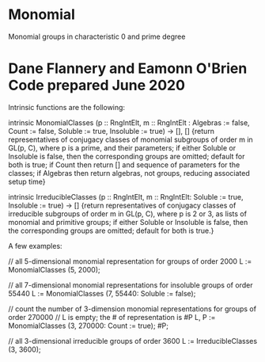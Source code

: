 # Monomial
Monomial groups in characteristic 0 and prime degree 

Dane Flannery and Eamonn O'Brien
Code prepared June 2020
===========================

Intrinsic functions are the following:

intrinsic MonomialClasses (p :: RngIntElt, m :: RngIntElt :
  Algebras := false,
  Count := false, Soluble := true, Insoluble := true) -> [], []
{return representatives of conjugacy classes of monomial subgroups
 of order m in GL(p, C), where p is a prime, and their parameters;
 if either Soluble or Insoluble is false, then the corresponding groups
 are omitted; default for both is true; if Count then return [] and sequence
 of parameters for the classes; if Algebras then return algebras, not groups,
 reducing associated setup time}

intrinsic IrreducibleClasses (p :: RngIntElt, m :: RngIntElt:
  Soluble := true, Insoluble := true) -> []
{return representatives of conjugacy classes of irreducible subgroups
 of order m in GL(p, C), where p is 2 or 3, as lists of monomial and
 primitive groups; if either Soluble or Insoluble is false, then the
 corresponding groups are omitted; default for both is true.}

A few examples:

// all 5-dimensional monomial representation for groups of order 2000
L := MonomialClasses (5, 2000);

// all 7-dimensional monomial representations for insoluble groups of order 55440
L := MonomialClasses (7, 55440: Soluble := false);

// count the number of 3-dimension monomial representations for groups of order 270000
// L is empty; the # of representation is #P
L, P := MonomialClasses (3, 270000: Count := true);
#P; 

// all 3-dimensional irreducible groups of order 3600
L := IrreducibleClasses (3, 3600);

